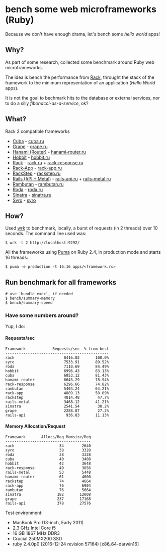 # bench some web microframeworks (Ruby)

Because we don't have enough drama, let's bench some *hello world* apps!

## Why?

As part of some research, collected some benchmark around Ruby web
microframeworks.

The idea is bench the performance from [Rack](https://github.com/rack/rack),
throught the stack of the framework to the minimum representation of an
application (*Hello World* apps).

It is not the goal to bechmark hits to the database or external services,
nor to do a silly *fibonacci-as-a-service*, ok?

## What?

Rack 2 compatible frameworks

- [Cuba](https://github.com/soveran/cuba) - [cuba.ru](apps/cuba.ru)
- [Grape](https://github.com/ruby-grape/grape) - [grape.ru](apps/grape.ru)
- [Hanami (Router)](https://github.com/hanami/router) - [hanami-router.ru](apps/hanami-router.ru)
- [Hobbit](https://github.com/patriciomacadden/hobbit) - [hobbit.ru](apps/hobbit.ru)
- [Rack](https://github.com/rack/rack) - [rack.ru](apps/rack.ru) + [rack-response.ru](apps/rack-response.ru)
- [Rack-App](https://github.com/rack-app/rack-app) - [rack-app.ru](apps/rack-app.ru)
- [RackStep](https://github.com/mfdavid/rackstep) - [rackstep.ru](apps/rackstep.ru)
- [Rails (API + Metal)](https://github.com/rails/rails) - [rails-api.ru](apps/rails-api.ru)  + [rails-metal.ru](apps/rails-metal.ru)
- [Rambutan](https://github.com/NewRosies/rambutan) - [rambutan.ru](apps/rambutan.ru)
- [Roda](https://github.com/jeremyevans/roda) - [roda.ru](apps/roda.ru)
- [Sinatra](https://github.com/sinatra/sinatra) - [sinatra.ru](apps/sinatra.ru)
- [Syro](https://github.com/soveran/syro) - [syro](apps/syro.ru)

## How?

Used [wrk](https://github.com/wg/wrk) to benchmark, locally, a burst of
requests (in 2 threads) over 10 seconds. The command line used was:

```console
$ wrk -t 2 http://localhost:9292/
```

All the frameworks using [Puma](https://github.com/puma/puma) on
Ruby 2.4, in production mode and starts 16 threads:

```console
$ puma -e production -t 16:16 apps/<framework.ru>
```

## Run benchmark for all frameworks

```console
# use `bundle exec`, if needed
$ bench/summary-memory
$ bench/summary-speed
```

### Have some numbers around?

Yup, I do:

#### Requests/sec
<!-- speed_table -->
```
Framework            Requests/sec  % from best
----------------------------------------------
rack                      8416.02       100.0%
syro                      7533.91       89.52%
roda                      7110.69       84.49%
hobbit                    6996.43       83.13%
cuba                      6853.12       81.43%
hanami-router             6643.29       78.94%
rack-response             6296.66       74.82%
rambutan                  5404.24       64.21%
rack-app                  4889.13       58.09%
rackstep                  4014.48        47.7%
rails-metal               3468.12       41.21%
sinatra                   2541.54        30.2%
grape                     2288.87        27.2%
rails-api                  936.83       11.13%
```
<!-- speed_table_end -->

#### Memory Allocation/Request
<!-- mem_table -->
```
Framework       Allocs/Req Memsize/Req
--------------------------------------
rack                    34        2640
syro                    38        3328
roda                    38        3328
cuba                    40        3408
hobbit                  42        3648
rack-response           49        3856
rails-metal             53        5448
hanami-router           61        4600
rackstep                74        4664
rack-app                76        6904
rambutan                76        5664
sinatra                182       12008
grape                  237       17168
rails-api              378       27576
```
<!-- mem_table_end -->


Test environment:

- MacBook Pro (13-inch, Early 2011)
- 2,3 GHz Intel Core i5
- 16 GB 1867 MHz DDR3
- Crucial 250MX200 SSD
- ruby 2.4.0p0 (2016-12-24 revision 57164) [x86_64-darwin16]
